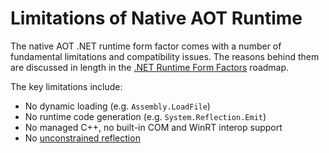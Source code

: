 # Limitations of Native AOT Runtime

The native AOT .NET runtime form factor comes with a number of fundamental limitations and compatibility issues. The reasons 
behind them are discussed in length in 
the [.NET Runtime Form Factors](https://github.com/dotnet/designs/blob/main/accepted/2020/form-factors.md) roadmap.

The key limitations include:

- No dynamic loading (e.g. `Assembly.LoadFile`)
- No runtime code generation (e.g. `System.Reflection.Emit`)
- No managed C++, no built-in COM and WinRT interop support
- No [unconstrained reflection](reflection-in-aot-mode.md)
